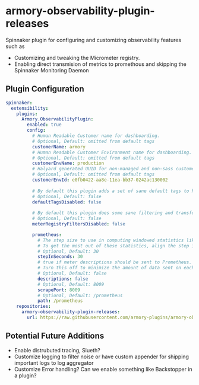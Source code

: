 # armory-observability-plugin-releases

Spinnaker plugin for configuring and customizing observability features such as

- Customizing and tweaking the Micrometer registry.
- Enabling direct transmision of metrics to promethous and skipping the Spinnaker Monitoring Daemon

## Plugin Configuration

```yaml
spinnaker:
  extensibility:
    plugins:
      Armory.ObservabilityPlugin:
        enabled: true
        config:
          # Human Readable Customer name for dashboarding.
          # Optional, Default: omitted from default tags
          customerName: armory
          # Human Readable Customer Environment name for dashboarding.
          # Optional, Default: omitted from default tags
          customerEnvName: production
          # Halyard generated UUID for non-managed and non-sass customers
          # Optional, Default: omitted from default tags
          customerEnvId: e0fb0422-aa8e-11ea-bb37-0242ac130002
          
          # By default this plugin adds a set of sane default tags to help with observability best practices, you can disable those here
          # Optional, Default: false
          defaultTagsDisabled: false
          
          # By default this plugin does some sane filtering and transformations on metrics, you can disable those here
          # Optional, Default: false
          meterRegistryFiltersDisabled: false

          prometheus:
            # The step size to use in computing windowed statistics like max.
            # To get the most out of these statistics, align the step interval to be close to your scrape interval.
            # Optional, Default: 30
            stepInSeconds: 30
            # true if meter descriptions should be sent to Prometheus.
            # Turn this off to minimize the amount of data sent on each scrape.
            # Optional, Default: false
            descriptions: false
            # Optional, Default: 8009
            scrapePort: 8009
            # Optional, Default: /prometheus
            path: /prometheus
    repositories:
      armory-observability-plugin-releases:
        url: https://raw.githubusercontent.com/armory-plugins/armory-observability-plugin-releases/master/repositories.json            
```

## Potential Future Additions
- Enable distrubuted tracing, Slueth?
- Customize logging to filter noise or have custom appender for shipping important logs to log aggregator
- Customize Error handling? Can we enable something like Backstopper in a plugin? 
